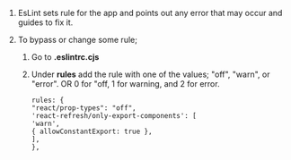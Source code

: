 1. EsLint sets rule for the app and points out any error that may occur and guides to fix it.
2. To bypass or change some rule;

   1. Go to **.eslintrc.cjs**
   2. Under **rules** add the rule with one of the values; "off", "warn", or "error".
      OR 0 for "off, 1 for warning, and 2 for error.

      ```
      rules: {
      "react/prop-types": "off",
      'react-refresh/only-export-components': [
      'warn',
      { allowConstantExport: true },
      ],
      },
      ```

```

```
